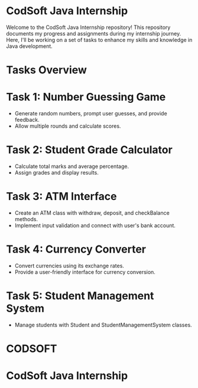 # CodSoft Java Internship
Welcome to the CodSoft Java Internship repository! This repository documents my progress and assignments during my internship journey. Here, I'll be working on a set of tasks to enhance my skills and knowledge in Java development.

# Tasks Overview

# Task 1: Number Guessing Game
   * Generate random numbers, prompt user guesses, and provide feedback.
   * Allow multiple rounds and calculate scores.

# Task 2: Student Grade Calculator
  * Calculate total marks and average percentage.
  * Assign grades and display results.

# Task 3: ATM Interface
  * Create an ATM class with withdraw, deposit, and checkBalance methods.
  * Implement input validation and connect with user's bank account.

# Task 4: Currency Converter
  * Convert currencies using its exchange rates.
  * Provide a user-friendly interface for currency conversion.

# Task 5: Student Management System
  * Manage students with Student and StudentManagementSystem classes.
 


# CODSOFT
# CodSoft Java Internship
